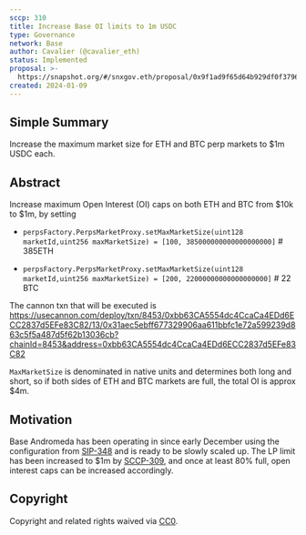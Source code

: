 ```yaml
---
sccp: 310
title: Increase Base OI limits to 1m USDC
type: Governance
network: Base
author: Cavalier (@cavalier_eth)
status: Implemented
proposal: >-
  https://snapshot.org/#/snxgov.eth/proposal/0x9f1ad9f65d64b929df0f379670c30dc1c65f633181d404a26a5028889a8ae77a
created: 2024-01-09
---
```


<!--You can leave these HTML comments in your merged SCCP and delete the visible duplicate text guides, they will not appear and may be helpful to refer to if you edit it again. This is the suggested template for new SCCPs. Note that an SCCP number will be assigned by an editor. When opening a pull request to submit your SCCP, please use an abbreviated title in the filename, `sccp-draft_title_abbrev.md`. The title should be 44 characters or less.-->

## Simple Summary

<!--"If you can't explain it simply, you don't understand it well enough." Provide a simplified and layman-accessible explanation of the SCCP.-->

Increase the maximum market size for ETH and BTC perp markets to $1m USDC each.

## Abstract

<!--A short (~200 word) description of the variable change proposed.-->
Increase maximum Open Interest (OI) caps on both ETH and BTC from $10k to $1m, by setting

- `perpsFactory.PerpsMarketProxy.setMaxMarketSize(uint128 marketId,uint256 maxMarketSize) = [100, 385000000000000000000]` # 385ETH

- `perpsFactory.PerpsMarketProxy.setMaxMarketSize(uint128 marketId,uint256 maxMarketSize) = [200, 22000000000000000000]` # 22 BTC


The cannon txn that will be executed is https://usecannon.com/deploy/txn/8453/0xbb63CA5554dc4CcaCa4EDd6ECC2837d5EFe83C82/13/0x31aec5ebff677329906aa611bbfc1e72a599239d863c5f5a487d5f62b13036cb?chainId=8453&address=0xbb63CA5554dc4CcaCa4EDd6ECC2837d5EFe83C82

`MaxMarketSize` is denominated in native units and determines both long and short, so if both sides of ETH and BTC markets are full, the total OI is approx $4m. 

## Motivation

<!--The motivation is critical for SCCPs that want to update variables within Synthetix. It should clearly explain why the existing variable is not incentive aligned. SCCP submissions without sufficient motivation may be rejected outright.-->

Base Andromeda has been operating in since early December using the configuration from [SIP-348](https://sips.synthetix.io/sips/sip-348/) and is ready to be slowly scaled up. The LP limit has been increased to $1m by [SCCP-309](https://sips.synthetix.io/sccp/sccp-309/), and once at least 80% full, open interest caps can be increased accordingly.


## Copyright

Copyright and related rights waived via [CC0](https://creativecommons.org/publicdomain/zero/1.0/).
